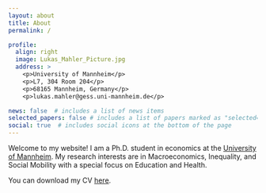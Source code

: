 ```yaml
---
layout: about
title: About
permalink: /

profile:
  align: right
  image: Lukas_Mahler_Picture.jpg
  address: >
    <p>University of Mannheim</p>
    <p>L7, 304 Room 204</p>
    <p>68165 Mannheim, Germany</p>
    <p>lukas.mahler@gess.uni-mannheim.de</p>

news: false  # includes a list of news items
selected_papers: false # includes a list of papers marked as "selected={true}"
social: true  # includes social icons at the bottom of the page
---
```


Welcome to my website! I am a Ph.D. student in economics at the [University of Mannheim](https://www.vwl.uni-mannheim.de/en). My research interests are in Macroeconomics, Inequality, and Social Mobility with a special focus on Education and Health. 

You can download my CV [here](https://lukasmahler.github.io/assets/pdf/CV_Mahler.pdf).



